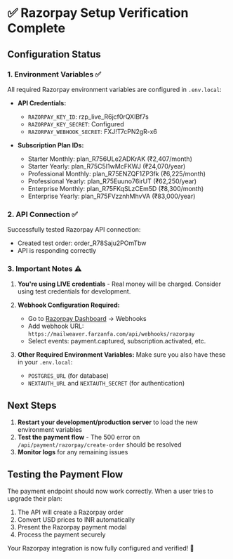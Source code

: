 # ✅ Razorpay Setup Verification Complete

## Configuration Status

### 1. Environment Variables ✅
All required Razorpay environment variables are configured in `.env.local`:

- **API Credentials:**
  - `RAZORPAY_KEY_ID`: rzp_live_R6jcf0rQXIBf7s
  - `RAZORPAY_KEY_SECRET`: Configured
  - `RAZORPAY_WEBHOOK_SECRET`: FXJ!T7cPN2gR-x6

- **Subscription Plan IDs:**
  - Starter Monthly: plan_R756ULe2ADKrAK (₹2,407/month)
  - Starter Yearly: plan_R75C5I1wMcFKWJ (₹24,070/year)
  - Professional Monthly: plan_R75ENZQF1ZP3fk (₹6,225/month)
  - Professional Yearly: plan_R75Euuno76irUT (₹62,250/year)
  - Enterprise Monthly: plan_R75FKqSLzCEm5D (₹8,300/month)
  - Enterprise Yearly: plan_R75FVzznhMhvVA (₹83,000/year)

### 2. API Connection ✅
Successfully tested Razorpay API connection:
- Created test order: order_R78Saju2POmTbw
- API is responding correctly

### 3. Important Notes ⚠️

1. **You're using LIVE credentials** - Real money will be charged. Consider using test credentials for development.

2. **Webhook Configuration Required:**
   - Go to [Razorpay Dashboard](https://dashboard.razorpay.com) → Webhooks
   - Add webhook URL: `https://mailweaver.farzanfa.com/api/webhooks/razorpay`
   - Select events: payment.captured, subscription.activated, etc.

3. **Other Required Environment Variables:**
   Make sure you also have these in your `.env.local`:
   - `POSTGRES_URL` (for database)
   - `NEXTAUTH_URL` and `NEXTAUTH_SECRET` (for authentication)

## Next Steps

1. **Restart your development/production server** to load the new environment variables
2. **Test the payment flow** - The 500 error on `/api/payment/razorpay/create-order` should be resolved
3. **Monitor logs** for any remaining issues

## Testing the Payment Flow

The payment endpoint should now work correctly. When a user tries to upgrade their plan:
1. The API will create a Razorpay order
2. Convert USD prices to INR automatically
3. Present the Razorpay payment modal
4. Process the payment securely

Your Razorpay integration is now fully configured and verified! 🎉